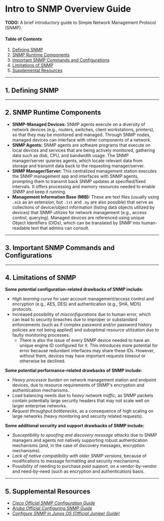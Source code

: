 # Intro to SNMP Overview Guide

**TODO:** A brief introductory guide to Simple Network Management Protocol (SNMP).

#### Table of Contents

1. [Defining SNMP](#define)
2. [SNMP Runtime Components](#components)
3. [Important SNMP Commands and Configurations](#commands)
4. [Limitations of SNMP](#limits)
5. [Supplemental Resources](#supplemental)

<hr />

## 1. <a name="define">Defining SNMP</a>

<hr />

## 2. <a name="components">SNMP Runtime Components</a>

* **SNMP-Managed Devices:** SNMP agents execute on a diversity of network devices (e.g., routers, switches, client workstations, printers), so that they may be monitored and managed. Through SNMP nodes, managed devices can interface with other components of a network.
* **SNMP Agents:** SNMP agents are software programs that execute on local devices and services that are being actively monitored, gathering data such as disk, CPU, and bandwidth usage. The SNMP manager/server quieries agents, which locate relevant data from storage and transmit data back to the requesting manager/server.  
* **SNMP Manager/Server:** This centralized management station executes the SNMP management app and interfaces with SNMP agents, prompting them to transmit back SNMP updates at specified/fixed intervals. It offers processing and memory resources needed to enable SNMP and keep it running.
* **Management Information Base (MIB):** These are text files (usually using `.mib` as an extension, but `.txt` and `.my` are also possible) that serve as collections of device/object information (listing data objects utilized by devices) that SNMP utilizes for network management (e.g., access control, querying). Managed devices are referenced using unique Object Identifiers (OIDs), which can be translated by SNMP into human-readable text that admins can consult.

<hr />

## 3. <a name="commands">Important SNMP Commands and Configurations</a>

<hr />

## 4. <a name="limits">Limitations of SNMP</a>

**Some potential configuration-related drawbacks of SNMP include:**

* *High learning curve* for user account management/access control and encryption (e.g., AES, DES) and authentication (e.g., SHA, MD5) protocols.
* Increased possibility of *misconfigurations* due to human error, which can lead to security breaches due to improper or substandard enforcements (such as if complex password and/or password history policies are not being applied) and suboptimal resource utilization due to faulty monitoring processes.
  + There is also the issue of every SNMP device needed to have an unique engine ID configured for it. This introduces more potential for error because redundant interfaces may share these IDs. However, without them, devices may have important requests timeout or otherwise be declined. 

**Some potential performance-related drawbacks of SNMP include:**

* *Heavy processor burden* on network management station and endpoint devices, due to resource requirements of SNMP's encryption and authentication mechanisms.
* Load balancing needs due to *heavy network traffic*, as SNMP packets contain potentially large security headers that may not scale well on larger enterprise networks.
* *Request throughput bottlenecks*, as a consequence of high scaling on large networks (heavy monitoring and security related requests).

**Some additional security and support drawbacks of SNMP include:**

* *Susceptibility to spoofing and discovery message attacks* due to SNMP managers and agents not natively supporting robust authentication mechanisms (and, in the case of discovery messages, encryption mechanisms).
* *Lack of native compatibility with older SNMP versions*, because of modifications to message formatting and security mechanisms.
* Possibility of needing to purchase *paid support*, on a vendor-by-vendor and need-by-need (such as encryption and authentication) basis.
  
<hr />

## 5. <a name="supplemental">Supplemental Resources</a>

* *[Cisco Official SNMP Configuration Guide](https://www.cisco.com/c/en/us/td/docs/ios-xml/ios/snmp/configuration/xe-16/snmp-xe-16-book.html)*
* *[Aruba Official Configuring SNMP Guide](https://arubanetworking.hpe.com/techdocs/AOS-CX/10.07/HTML/5200-7887/Content/Chp_SNMP/cnf-snm.htm)*
* *[Configure SNMP in Junos OS (Official Juniper Guide)](https://www.juniper.net/documentation/us/en/software/junos/network-mgmt/topics/topic-map/configure-snmp-in-junos-os.html)*
